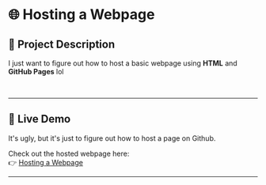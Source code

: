 # 🌐 **Hosting a Webpage**

## 📝 **Project Description**

I just want to figure out how to host a basic webpage using **HTML** and **GitHub Pages** lol

<br> 

---

## 🚀 **Live Demo**

It's ugly, but it's just to figure out how to host a page on Github. 

Check out the hosted webpage here:  
👉 [Hosting a Webpage](https://minko82.github.io/Hosting-a-Webpage/)

---
